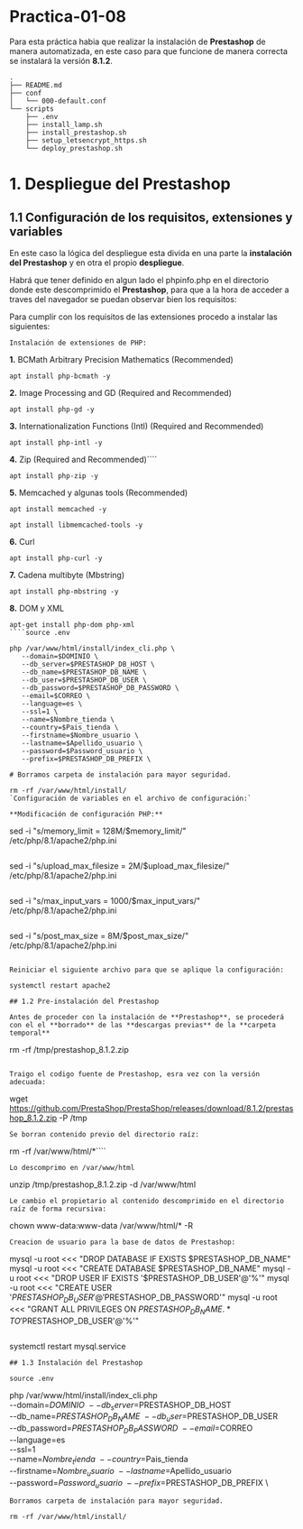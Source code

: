 # Practica-01-08
Para esta práctica habia que realizar la instalación de **Prestashop** de manera automatizada, en este caso para que funcione de manera correcta se instalará la versión **8.1.2**.


````
.
├── README.md
├── conf
│   └── 000-default.conf
└── scripts
    ├── .env
    ├── install_lamp.sh
    ├── install_prestashop.sh
    ├── setup_letsencrypt_https.sh
    └── deploy_prestashop.sh
````
# 1. Despliegue del Prestashop

## 1.1 Configuración de los requisitos, extensiones y variables

En este caso la lógica del despliegue esta divida en una parte la **instalación del Prestashop** y en otra el propio **despliegue**.

Habrá que tener definido en algun lado el phpinfo.php en el directorio donde este descomprimido el **Prestashop**, para que a la hora de acceder a traves del navegador se puedan observar bien los requisitos:


Para cumplir con los requisitos de las extensiones procedo a instalar las siguientes:

`Instalación de extensiones de PHP:`

**1.** BCMath Arbitrary Precision Mathematics (Recommended)

````
apt install php-bcmath -y 
````
**2.** Image Processing and GD (Required and Recommended)

````
apt install php-gd -y 
````
**3.** Internationalization Functions (Intl) (Required and Recommended)

````
apt install php-intl -y 
````
**4.** Zip (Required and Recommended)````

````
apt install php-zip -y
````
**5.** Memcached y algunas tools (Recommended)

````
apt install memcached -y
````
````
apt install libmemcached-tools -y
````
**6.** Curl
````
apt install php-curl -y
````
**7.** Cadena multibyte (Mbstring)
````
apt install php-mbstring -y
````
**8.** DOM y XML
````
apt-get install php-dom php-xml
````source .env

php /var/www/html/install/index_cli.php \
   --domain=$DOMINIO \
   --db_server=$PRESTASHOP_DB_HOST \
   --db_name=$PRESTASHOP_DB_NAME \
   --db_user=$PRESTASHOP_DB_USER \
   --db_password=$PRESTASHOP_DB_PASSWORD \
   --email=$CORREO \
   --language=es \
   --ssl=1 \
   --name=$Nombre_tienda \
   --country=$Pais_tienda \
   --firstname=$Nombre_usuario \
   --lastname=$Apellido_usuario \
   --password=$Password_usuario \
   --prefix=$PRESTASHOP_DB_PREFIX \

# Borramos carpeta de instalación para mayor seguridad.

rm -rf /var/www/html/install/
`Configuración de variables en el archivo de configuración:`

**Modificación de configuración PHP:**
````
sed -i "s/memory_limit = 128M/$memory_limit/" /etc/php/8.1/apache2/php.ini
````
````
sed -i "s/upload_max_filesize = 2M/$upload_max_filesize/" /etc/php/8.1/apache2/php.ini
````
````
sed -i "s/max_input_vars = 1000/$max_input_vars/" /etc/php/8.1/apache2/php.ini
````
````
sed -i "s/post_max_size = 8M/$post_max_size/" /etc/php/8.1/apache2/php.ini
````

Reiniciar el siguiente archivo para que se aplique la configuración:

systemctl restart apache2

## 1.2 Pre-instalación del Prestashop

Antes de proceder con la instalación de **Prestashop**, se procederá con el el **borrado** de las **descargas previas** de la **carpeta temporal**

````
rm -rf /tmp/prestashop_8.1.2.zip
````

Traigo el codigo fuente de Prestashop, esra vez con la versión adecuada:

````
wget https://github.com/PrestaShop/PrestaShop/releases/download/8.1.2/prestashop_8.1.2.zip -P /tmp
````
Se borran contenido previo del directorio raíz:

````
rm -rf /var/www/html/*````
````
Lo descomprimo en /var/www/html

````
unzip /tmp/prestashop_8.1.2.zip -d /var/www/html
````
Le cambio el propietario al contenido descomprimido en el directorio raíz de forma recursiva:

````
chown  www-data:www-data /var/www/html/* -R
````
Creacion de usuario para la base de datos de Prestashop:
````
mysql -u root <<< "DROP DATABASE IF EXISTS $PRESTASHOP_DB_NAME"
mysql -u root <<< "CREATE DATABASE $PRESTASHOP_DB_NAME"
mysql -u root <<< "DROP USER IF EXISTS '$PRESTASHOP_DB_USER'@'%'"
mysql -u root <<< "CREATE USER '$PRESTASHOP_DB_USER'@'%'IDENTIFIED BY '$PRESTASHOP_DB_PASSWORD'"
mysql -u root <<< "GRANT ALL PRIVILEGES ON $PRESTASHOP_DB_NAME.* TO '$PRESTASHOP_DB_USER'@'%'"
````
````
systemctl restart mysql.service
````
## 1.3 Instalación del Prestashop

source .env

````
php /var/www/html/install/index_cli.php \
   --domain=$DOMINIO \
   --db_server=$PRESTASHOP_DB_HOST \
   --db_name=$PRESTASHOP_DB_NAME \
   --db_user=$PRESTASHOP_DB_USER \
   --db_password=$PRESTASHOP_DB_PASSWORD \
   --email=$CORREO \
   --language=es \
   --ssl=1 \
   --name=$Nombre_tienda \
   --country=$Pais_tienda \
   --firstname=$Nombre_usuario \
   --lastname=$Apellido_usuario \
   --password=$Password_usuario \
   --prefix=$PRESTASHOP_DB_PREFIX \
````
Borramos carpeta de instalación para mayor seguridad.

rm -rf /var/www/html/install/

